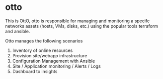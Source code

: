 # otto

This is OttO, otto is responsible for managing and monitoring a
specifc networks assets (hosts, VMs, disks, etc.) using the popular
tools terraform and ansible.

Otto manages the following scenarios

1. Inventory of online resources
1. Provision site/webapp infrastructure
2. Configuration Management with Ansible
3. Site / Application monitoring / Alerts / Logs
4. Dashboard to insights



